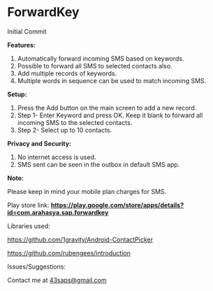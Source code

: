 # ForwardKey
Initial Commit

**Features:**

1. Automatically forward incoming SMS based on keywords.
2. Possible to forward all SMS to selected contacts also.
3. Add multiple records of keywords.
3. Multiple words in sequence can be used to match incoming SMS.

**Setup:**

1. Press the Add button on the main screen to add a new record.
2. Step 1- Enter Keyword and press OK. Keep it blank to forward all incoming SMS to the selected contacts.
3. Step 2- Select up to 10 contacts.
 

**Privacy and Security:**

1. No internet access is used.
2. SMS sent can be seen in the outbox in default SMS app.

**Note:**

Please keep in mind your mobile plan charges for SMS.

Play store link: **https://play.google.com/store/apps/details?id=com.arahasya.sap.forwardkey**

 Libraries used:

https://github.com/1gravity/Android-ContactPicker

https://github.com/rubengees/introduction

Issues/Suggestions: 

Contact me at 43saps@gmail.com
